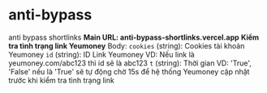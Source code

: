 # anti-bypass

anti bypass shortlinks
**Main URL: anti-bypass-shortlinks.vercel.app**
**Kiểm tra tình trạng link Yeumoney**
Body:
`cookies` (string): Cookies tài khoản Yeumoney
`id` (string): ID Link Yeumoney
VD: Nếu link là yeumoney.com/abc123 thì id sẽ là abc123
`t` (string): Thời gian
VD: 'True', 'False' nếu là 'True' sẽ tự động chờ 15s để hệ thống Yeumoney cập nhật trước khi kiểm tra tình trạng link
